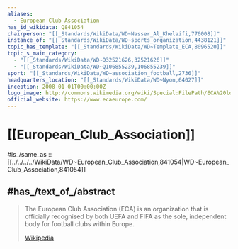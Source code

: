 ```yaml
---
aliases:
  - European Club Association
has_id_wikidata: Q841054
chairperson: "[[_Standards/WikiData/WD~Nasser_Al_Khelaifi,776008]]"
instance_of: "[[_Standards/WikiData/WD~sports_organization,4438121]]"
topic_has_template: "[[_Standards/WikiData/WD~Template_ECA,8096520]]"
topic_s_main_category:
  - "[[_Standards/WikiData/WD~Q32521626,32521626]]"
  - "[[_Standards/WikiData/WD~Q106855239,106855239]]"
sport: "[[_Standards/WikiData/WD~association_football,2736]]"
headquarters_location: "[[_Standards/WikiData/WD~Nyon,64027]]"
inception: 2008-01-01T00:00:00Z
logo_image: http://commons.wikimedia.org/wiki/Special:FilePath/ECA%20logo.svg
official_website: https://www.ecaeurope.com/
---
```


# [[European_Club_Association]] 

#is_/same_as :: [[../../../../WikiData/WD~European_Club_Association,841054|WD~European_Club_Association,841054]] 

## #has_/text_of_/abstract 

> The European Club Association (ECA) is an organization 
> that is officially recognised by both UEFA and FIFA 
> as the sole, independent body for football clubs within Europe.
>
> [Wikipedia](https://en.wikipedia.org/wiki/European%20Club%20Association) 

